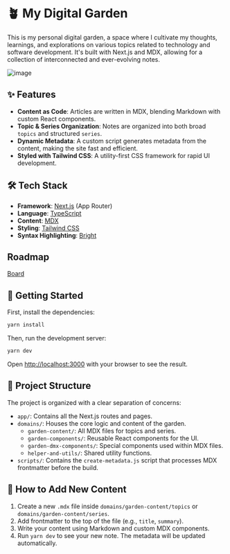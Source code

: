 # 🪴 My Digital Garden

This is my personal digital garden, a space where I cultivate my thoughts, learnings, and explorations on various topics related to technology and software development. It's built with Next.js and MDX, allowing for a collection of interconnected and ever-evolving notes.

![image](https://github.com/mariobrusarosco/digital-garden/assets/12510938/8df86aea-2a1f-4963-9c0d-aa3226be26cb)

## ✨ Features

- **Content as Code**: Articles are written in MDX, blending Markdown with custom React components.
- **Topic & Series Organization**: Notes are organized into both broad `topics` and structured `series`.
- **Dynamic Metadata**: A custom script generates metadata from the content, making the site fast and efficient.
- **Styled with Tailwind CSS**: A utility-first CSS framework for rapid UI development.

## 🛠️ Tech Stack

- **Framework**: [Next.js](https://nextjs.org/) (App Router)
- **Language**: [TypeScript](https://www.typescriptlang.org/)
- **Content**: [MDX](https://mdxjs.com/)
- **Styling**: [Tailwind CSS](https://tailwindcss.com/)
- **Syntax Highlighting**: [Bright](https://bright.codehike.org/)

## Roadmap

[Board](https://sharing.clickup.com/3141881/b/h/2zw7t-2737/d8c757687fdbf85)

## 🚀 Getting Started

First, install the dependencies:

```bash
yarn install
```

Then, run the development server:

```bash
yarn dev
```

Open [http://localhost:3000](http://localhost:3000) with your browser to see the result.

## 📁 Project Structure

The project is organized with a clear separation of concerns:

- `app/`: Contains all the Next.js routes and pages.
- `domains/`: Houses the core logic and content of the garden.
  - `garden-content/`: All MDX files for topics and series.
  - `garden-components/`: Reusable React components for the UI.
  - `garden-dmx-components/`: Special components used within MDX files.
  - `helper-and-utils/`: Shared utility functions.
- `scripts/`: Contains the `create-metadata.js` script that processes MDX frontmatter before the build.

## 🌱 How to Add New Content

1.  Create a new `.mdx` file inside `domains/garden-content/topics` or `domains/garden-content/series`.
2.  Add frontmatter to the top of the file (e.g., `title`, `summary`).
3.  Write your content using Markdown and custom MDX components.
4.  Run `yarn dev` to see your new note. The metadata will be updated automatically.
